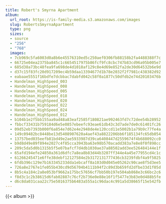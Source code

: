 ```yaml
---
title: Robert's Smyrna Apartment
album:
  url_root: https://is-family-media.s3.amazonaws.com/images
  slug: RobertsSmyrnaApartment
  type: png
  sizes:
  - source
  - "256"
  - "768"
  images:
  - 7cb969c5fa6003d0a8b6e45576310ed5c250aef0306fb88158b2fa4488388f7c
  - 66725e04ea2375ba845c1c6654517975b86fcf9fc8cbc747b83cd96a95b005e7
  - 685d38a73bc48fea9fa698de4d1018af129c8e4d69e852fa2de30d64532b6e9d
  - d37c15f83fc20d917209ec4b59daa13394677d1b78e2032f2f7981c438382d92
  - eabaae5551f16bdfe7dcbbac7dabfd042c58f0a1877c50dfdb2e74d20103476b
  - Handelman_HighSpeed_003
  - Handelman_HighSpeed_008
  - Handelman_HighSpeed_005
  - Handelman_HighSpeed_018
  - Handelman_HighSpeed_020
  - Handelman_HighSpeed_022
  - Handelman_HighSpeed_024
  - Handelman_HighSpeed_012
  - b104b1e2f5bb155aa9ad48a83eaf2585f180821ae992463fd7c72dee54b28952
  - fbbcf33431b759184d6e5e0857ebeefc93eae61db43c3d7ade7de0c61401fc26
  - 09d52eb7393b000f6a854e7d62e4e2948de4e120ccd11e5002b1a79b9c77fe4a
  - 149c09482bc8448be13d5408907620a4aef43a8822206bb6f185134fc65db054
  - 13757bed035eefb81bd49e2ae5933987d39ca6408447d2559674f4b688092cc0
  - b9d8d49e89f894e2027c4f85cca3943ba63e98b570acadd383a7e8e8f0f898cc
  - 209c5da5d0b1315b5f5e07bafcf7d4db1030ae37a88502add3ee526484144e1f
  - 65afd194efe24850a361d6dfc7a8ea8b83d44b3207ff344e4a45e77955cd4c1c
  - 61266245471e6ffe38debf12127584e2b3172131777436cb3239fdbf4a9f5025
  - 6fdb396c129e7b163345233dda1ebcaff8a103d0d045e05262c90cae8f5d3ee5
  - 726a8e2767e1fe055b430cd9d56704b4111b94f2c89d3b659fd2dfbe33d1f05d
  - 8b5c4a184c2a8e053bf9662a175bc57656cf7bb50b197e504ab868e3c66bc2c6
  - f8d3c1c2b38615d6fab02887c76cf2b736e0e88e16f1f5477e3b83e0d488b5fe
  - d6c8da031caa22c75e5016375b6483a555a1c96dac4c991a5d38665f15e542fb
---
```

{{< album >}}

